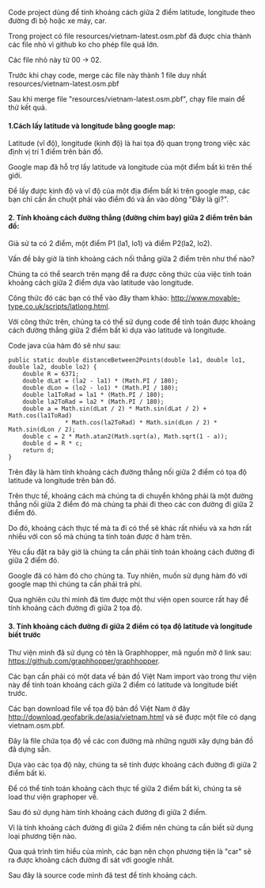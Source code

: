 Code project dùng để tính khoảng cách giữa 2 điểm latitude, longitude theo đường đi bộ hoặc xe máy, 
car.

Trong project có file resources/vietnam-latest.osm.pbf đã được chia thành các file nhỏ vì github ko cho phép file quá lớn.

Các file nhỏ này từ 00 -> 02.

Trước khi chạy code, merge các file này thành 1 file duy nhất resources/vietnam-latest.osm.pbf

Sau khi merge file "resources/vietnam-latest.osm.pbf", chạy file main để thử kết quả.

#### **1.Cách lấy latitude và longitude bằng google map:**

Latitude (vĩ độ), longitude (kinh độ) là hai tọa độ quan trọng trong việc xác định vị trí 1 điểm trên bản đồ.

Google map đã hỗ trợ lấy latitude và longitude của một điểm bất kì trên thế giới.

Để lấy được kinh độ và vĩ độ của một địa điểm bất kì trên google map, các bạn chỉ cần ấn chuột phải vào điểm đó và ấn vào dòng \"Đây là gì?\".

#### **2. Tính khoảng cách đường thẳng (đường chim bay) giữa 2 điểm trên bản đồ:**
Giả sử ta có 2 điểm, một điểm P1 (la1, lo1) và điểm P2(la2, lo2).

Vấn đề bây giờ là tính khoảng cách nối thẳng giữa 2 điểm trên như thế nào?

Chúng ta có thể search trên mạng để ra được công thức của việc tính toán khoảng cách giữa 2 điểm dựa vào latitude vào longitude. 

Công thức đó các bạn có thể vào đây tham khảo: http://www.movable-type.co.uk/scripts/latlong.html.

Với công thức trên, chúng ta có thể sử dụng code để tính toán được khoảng cách đường thẳng giữa 2 điểm bất kì dựa vào latitude và longitude. 

Code java của hàm đó sẽ như sau:
```
public static double distanceBetween2Points(double la1, double lo1, double la2, double lo2) {
    double R = 6371;
    double dLat = (la2 - la1) * (Math.PI / 180);
    double dLon = (lo2 - lo1) * (Math.PI / 180);
    double la1ToRad = la1 * (Math.PI / 180);
    double la2ToRad = la2 * (Math.PI / 180);
    double a = Math.sin(dLat / 2) * Math.sin(dLat / 2) + Math.cos(la1ToRad)
                * Math.cos(la2ToRad) * Math.sin(dLon / 2) * Math.sin(dLon / 2);
    double c = 2 * Math.atan2(Math.sqrt(a), Math.sqrt(1 - a));
    double d = R * c;
    return d;
}
```

Trên đây là hàm tính khoảng cách đường thẳng nối giữa 2 điểm có tọa độ latitude và longitude trên bản đồ.

Trên thực tế, khoảng cách mà chúng ta di chuyển không phải là một đường thẳng nối giữa 2 điểm đó mà chúng ta phải đi theo các con đường đi giữa 2 điểm đó.

Do đó, khoảng cách thực tế mà ta đi có thể sẽ khác rất nhiều và xa hơn rất nhiều với con số mà chúng ta tính toán được ở hàm trên.

Yêu cầu đặt ra bây giờ là chúng ta cần phải tính toán khoảng cách đường đi giữa 2 điểm đó. 

Google đã có hàm đó cho chúng ta. Tuy nhiên, muốn sử dụng hàm đó với google map thì chúng ta cần phải trả phí.

Qua nghiên cứu thì mình đã tìm được một thư viện open source rất hay để tính khoảng cách đường đi giữa 2 tọa độ.

#### 3. Tính khoảng cách đường đi giữa 2 điểm có tọa độ latitude và longitude biết trước
Thư viện mình đã sử dụng có tên là Graphhopper, mã nguồn mở ở link sau: https://github.com/graphhopper/graphhopper.

Các bạn cần phải có một data về bản đồ Việt Nam import vào trong thư viện này để tính toán khoảng cách giữa 2 điểm có latitude và longitude biết trước.

Các bạn download file về tọa độ bản đồ Việt Nam ở đây http://download.geofabrik.de/asia/vietnam.html và sẽ được một file có dạng vietnam.osm.pbf.

Đây là file chứa tọa độ về các con đường mà những người xây dựng bản đồ đã dựng sẵn. 

Dựa vào các tọa độ này, chúng ta sẽ tính được khoảng cách đường đi giữa 2 điểm bất kì.

Để có thể tính toán khoảng cách thực tế giữa 2 điểm bất kì, chúng ta sẽ load thư viện graphoper về. 

Sau đó sử dụng hàm tính khoảng cách đường đi giữa 2 điểm. 

Vì là tính khoảng cách đường đi giữa 2 điểm nên chúng ta cần biết sử dụng loại phương tiện nào. 

Qua quá trình tìm hiểu của mình, các bạn nên chọn phương tiện là \"car\" sẽ ra được khoảng cách đường đi sát với google nhất.

Sau đây là source code mình đã test để tính khoảng cách.